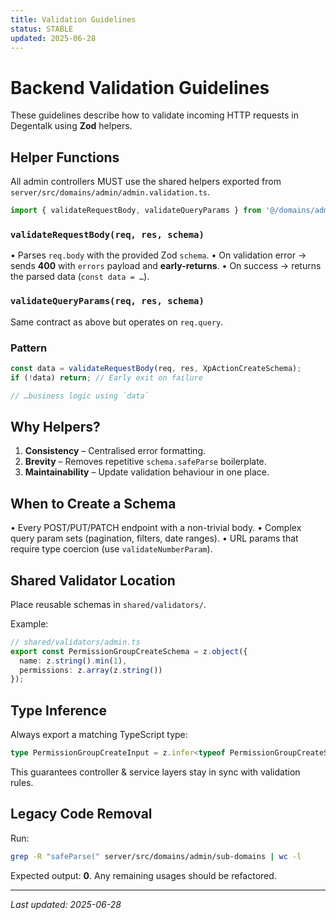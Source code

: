 ```yaml
---
title: Validation Guidelines
status: STABLE
updated: 2025-06-28
---
```


# Backend Validation Guidelines

These guidelines describe how to validate incoming HTTP requests in Degentalk using **Zod** helpers.

## Helper Functions

All admin controllers MUST use the shared helpers exported from `server/src/domains/admin/admin.validation.ts`.

```ts
import { validateRequestBody, validateQueryParams } from '@/domains/admin/admin.validation';
```

### `validateRequestBody(req, res, schema)`

•  Parses `req.body` with the provided Zod `schema`.
•  On validation error → sends **400** with `errors` payload and **early-returns**.
•  On success → returns the parsed data (`const data = …`).

### `validateQueryParams(req, res, schema)`

Same contract as above but operates on `req.query`.

### Pattern

```ts
const data = validateRequestBody(req, res, XpActionCreateSchema);
if (!data) return; // Early exit on failure

// …business logic using `data`
```

## Why Helpers?

1. **Consistency** – Centralised error formatting.
2. **Brevity** – Removes repetitive `schema.safeParse` boilerplate.
3. **Maintainability** – Update validation behaviour in one place.

## When to Create a Schema

•  Every POST/PUT/PATCH endpoint with a non-trivial body.
•  Complex query param sets (pagination, filters, date ranges).
•  URL params that require type coercion (use `validateNumberParam`).

## Shared Validator Location

Place reusable schemas in `shared/validators/`.

Example:

```ts
// shared/validators/admin.ts
export const PermissionGroupCreateSchema = z.object({
  name: z.string().min(1),
  permissions: z.array(z.string())
});
```

## Type Inference

Always export a matching TypeScript type:

```ts
type PermissionGroupCreateInput = z.infer<typeof PermissionGroupCreateSchema>;
```

This guarantees controller & service layers stay in sync with validation rules.

## Legacy Code Removal

Run:

```bash
grep -R "safeParse(" server/src/domains/admin/sub-domains | wc -l
```

Expected output: **0**.  Any remaining usages should be refactored.

---

*Last updated: 2025-06-28* 